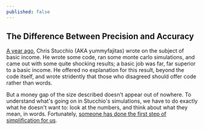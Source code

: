 ```yaml
---
published: false
---
```


## The Difference Between Precision and Accuracy

[A year ago](https://www.chrisstucchio.com/blog/2013/basic_income_vs_basic_job.html), Chris Stucchio (AKA yummyfajitas) wrote on the subject of basic income. He wrote some code, ran some monte carlo simulations, and came out with some quite shocking results; a basic job was far, far superior to a basic income. He offered no explanation for this result, beyond the code itself, and wrote stridently that those who disagreed should offer code rather than words.

But a money gap of the size described doesn't appear out of nowhere. To understand what's going on in Stucchio's simulations, we have to do exactly what he doesn't want to: look at the numbers, and think about what they mean, in words. Fortunately, [someone has done the first step of simplification for us](https://gist.github.com/anonymous/7452196).